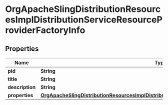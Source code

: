 

# OrgApacheSlingDistributionResourcesImplDistributionServiceResourceProviderFactoryInfo

## Properties

Name | Type | Description | Notes
------------ | ------------- | ------------- | -------------
**pid** | **String** |  |  [optional]
**title** | **String** |  |  [optional]
**description** | **String** |  |  [optional]
**properties** | [**OrgApacheSlingDistributionResourcesImplDistributionServiceResourceProviderFactoryProperties**](OrgApacheSlingDistributionResourcesImplDistributionServiceResourceProviderFactoryProperties.md) |  |  [optional]



